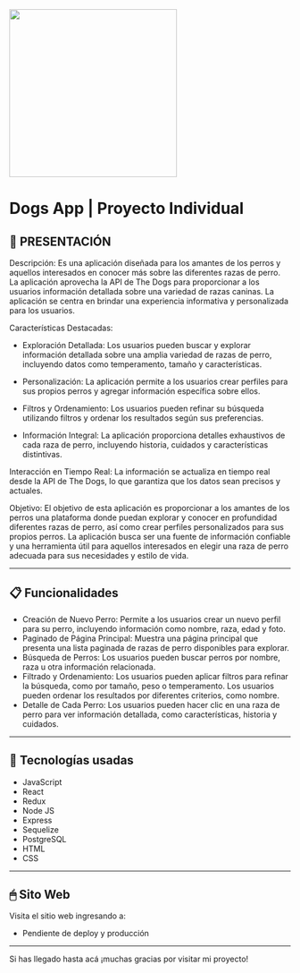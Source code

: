 <img src="https://static.fundacion-affinity.org/cdn/farfuture/PVbbIC-0M9y4fPbbCsdvAD8bcjjtbFc0NSP3lRwlWcE/mtime:1643275542/sites/default/files/los-10-sonidos-principales-del-perro.jpg" width="300">


# **Dogs App** | Proyecto Individual

## **📌 PRESENTACIÓN**

Descripción:
Es una aplicación diseñada para los amantes de los perros y aquellos interesados en conocer más sobre las diferentes razas de perro. La aplicación aprovecha la API de The Dogs para proporcionar a los usuarios información detallada sobre una variedad de razas caninas. La aplicación se centra en brindar una experiencia informativa y personalizada para los usuarios.

Características Destacadas:

- Exploración Detallada: Los usuarios pueden buscar y explorar información detallada sobre una amplia variedad de razas de perro, incluyendo datos como temperamento, tamaño y características.

- Personalización: La aplicación permite a los usuarios crear perfiles para sus propios perros y agregar información específica sobre ellos.

- Filtros y Ordenamiento: Los usuarios pueden refinar su búsqueda utilizando filtros y ordenar los resultados según sus preferencias.

- Información Integral: La aplicación proporciona detalles exhaustivos de cada raza de perro, incluyendo historia, cuidados y características distintivas.

Interacción en Tiempo Real: La información se actualiza en tiempo real desde la API de The Dogs, lo que garantiza que los datos sean precisos y actuales.

Objetivo:
El objetivo de esta aplicación es proporcionar a los amantes de los perros una plataforma donde puedan explorar y conocer en profundidad diferentes razas de perro, así como crear perfiles personalizados para sus propios perros. La aplicación busca ser una fuente de información confiable y una herramienta útil para aquellos interesados en elegir una raza de perro adecuada para sus necesidades y estilo de vida.

---

## **📋 Funcionalidades**

- Creación de Nuevo Perro: Permite a los usuarios crear un nuevo perfil para su perro, incluyendo información como nombre, raza, edad y foto.
- Paginado de Página Principal: Muestra una página principal que presenta una lista paginada de razas de perro disponibles para explorar.
- Búsqueda de Perros: Los usuarios pueden buscar perros por nombre, raza u otra información relacionada.
- Filtrado y Ordenamiento: Los usuarios pueden aplicar filtros para refinar la búsqueda, como por tamaño, peso o temperamento. Los usuarios pueden ordenar los resultados por diferentes criterios, como nombre.
- Detalle de Cada Perro: Los usuarios pueden hacer clic en una raza de perro para ver información detallada, como características, historia y cuidados.

---

## **📖 Tecnologías usadas**

- JavaScript
- React
- Redux
- Node JS
- Express
- Sequelize
- PostgreSQL
- HTML
- CSS
---

## **🖱 Sito Web**
Visita el sitio web ingresando a:
- Pendiente de deploy y producción

---

Si has llegado hasta acá ¡muchas gracias por visitar mi proyecto!